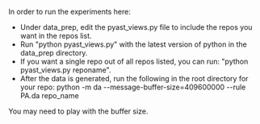 In order to run the experiments here:
 
 * Under data_prep, edit the pyast_views.py file to include the repos you want in the repos list.
 * Run "python pyast_views.py" with the latest version of python in the data_prep directory.
 * If you want a single repo out of all repos listed, you can run: "python pyast_views.py reponame".
 * After the data is generated, run the following in the root directory for your repo:
python -m da --message-buffer-size=409600000 --rule PA.da repo_name

You may need to play with the buffer size.